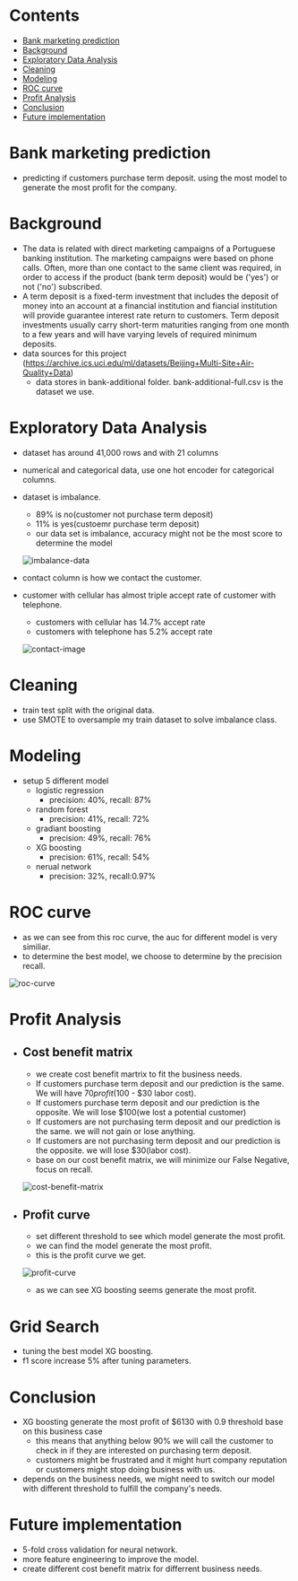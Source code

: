 # Contents
- [Bank marketing prediction](#bank-marketing-prediction)
- [Background](#background)
- [Exploratory Data Analysis](#exploratory-data-analysis)
- [Cleaning](#cleaning )
- [Modeling](#modeling)
- [ROC curve](#roc-curve)
- [Profit Analysis](#profit-analysis)
- [Conclusion](#conclusion)
- [Future implementation](#future-implementation)

# Bank marketing prediction
- predicting if customers purchase term deposit. using the most model to generate the most profit for the company.

# Background
- The data is related with direct marketing campaigns of a Portuguese banking institution. The marketing campaigns were based on phone calls. Often, more than one contact to the same client was required, in order to access if the product (bank term deposit) would be ('yes') or not ('no') subscribed. 
- A term deposit is a fixed-term investment that includes the deposit of money into an account at a financial institution and fiancial institution will provide guarantee interest rate return to customers. Term deposit investments usually carry short-term maturities ranging from one month to a few years and will have varying levels of required minimum deposits.
- data sources for this project (https://archive.ics.uci.edu/ml/datasets/Beijing+Multi-Site+Air-Quality+Data)
  - data stores in bank-additional folder. bank-additional-full.csv is the dataset we use.

# Exploratory Data Analysis
- dataset has around 41,000 rows and with 21 columns
- numerical and categorical data, use one hot encoder for categorical columns.
- dataset is imbalance. 
  - 89% is no(customer not purchase term deposit)
  - 11% is yes(custoemr purchase term deposit)
  - our data set is imbalance, accuracy might not be the most score to determine the model
  
  ![imbalance-data](/image/imbalance-data-new.png)

- contact column is how we contact the customer.
- customer with cellular has almost triple accept rate of customer with telephone.
  - customers with cellular has 14.7% accept rate
  - customers with telephone has 5.2% accept rate
  
  ![contact-image](/image/contact-image-new.png)

# Cleaning 
- train test split with the original data.
- use SMOTE to oversample my train dataset to solve imbalance class.

# Modeling
- setup 5 different model
  - logistic regression
    - precision: 40%, recall: 87%
  - random forest 
    - precision: 41%, recall: 72%
  - gradiant boosting
    - precision: 49%, recall: 76%
  - XG boosting
    - precision: 61%, recall: 54%
  - nerual network
    - precision: 32%, recall:0.97%
    
# ROC curve
  - as we can see from this roc curve, the auc for different model is very similiar.
  - to determine the best model, we choose to determine by the precision recall.
  
![roc-curve](/image/roc-curve-new.png)

# Profit Analysis
- ## Cost benefit matrix
  - we create cost benefit martrix to fit the business needs.
  - If customers purchase term deposit and our prediction is the same. We will have $70 profit($100 - $30 labor cost).
  - If customers purchase term deposit and our prediction is the opposite. We will lose $100(we lost a potential customer)
  - If customers are not purchasing term deposit and our prediction is the same. we will not gain or lose anything.
  - If customers are not purchasing term deposit and our prediction is the opposite. we will lose $30(labor cost).
  - base on our cost benefit matrix, we will minimize our False Negative, focus on recall.

  ![cost-benefit-matrix](/image/cost-benefit.png)

- ## Profit curve 
  - set different threshold to see which model generate the most profit.
  - we can find the model generate the most profit.
  - this is the profit curve we get.
  
  ![profit-curve](/image/profit-curve.png)
  - as we can see XG boosting seems generate the most profit.
# Grid Search
- tuning the best model XG boosting.
- f1 score increase 5% after tuning parameters.

# Conclusion
- XG boosting generate the most profit of $6130 with 0.9 threshold base on this business case
  - this means that anything below 90% we will call the customer to check in if they are interested on purchasing term deposit.
  - customers might be frustrated and it might hurt company reputation or customers might stop doing business with us.
- depends on the business needs, we might need to switch our model with different threshold to fulfill the company's needs.

# Future implementation
- 5-fold cross validation for neural network.
- more feature engineering to improve the model.
- create different cost benefit matrix for differrent business needs.

